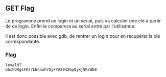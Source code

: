 ## GET Flag

Le programme prend un login et un serial,
puis va calculer une clé à partir de ce login.
Enfin le comparera au serial entré par l'utilisateur.

Il est donc possible avec gdb, de rentrer un login pour en recupérer la clé correspondante.

### Flag

```
level07
GbcPDRgsFK77LNnnuh7QyFYA2942Gp8yKj9KrWD8
```
